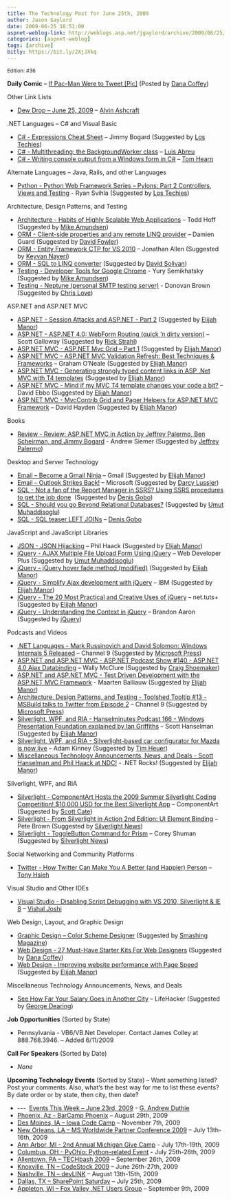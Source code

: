 ```yaml
---
title: The Technology Post for June 25th, 2009
author: Jason Gaylord
date: 2009-06-25 16:51:00
aspnet-weblog-link: http://weblogs.asp.net/jgaylord/archive/2009/06/25/the-technology-post-for-june-25th-2009.aspx
categories: [aspnet-weblog]
tags: [archive]
bitly: https://bit.ly/2XjJXkq
---
```


<small>Edition: #36</small>

**Daily Comic** – [If Pac-Man Were to Tweet \[Pic\]](http://mashable.com/2009/06/23/pacman-on-twitter/) (Posted by [Dana Coffey](http://twitter.com/crazeegeekchick))

Other Link Lists

- [Dew Drop – June 25, 2009](http://www.alvinashcraft.com/2009/06/25/dew-drop-june-25-2009/) – [Alvin Ashcraft](http://twitter.com/alvinashcraft)

.NET Languages – C# and Visual Basic

- [C# - Expressions Cheat Sheet](http://www.lostechies.com/blogs/jimmy_bogard/archive/2009/06/24/expressions-cheat-sheet.aspx) – Jimmy Bogard (Suggested by [Los Techies](http://twitter.com/lostechies))
- [C# - Multithreading: the BackgroundWorker class](http://msmvps.com/blogs/luisabreu/archive/2009/06/25/multithreading-the-backgroundworker-class.aspx) – [Luis Abreu](http://twitter.com/luisabreu)
- [C# - Writing console output from a Windows form in C#](http://nerdyhearn.com/blog/157) – [Tom Hearn](http://twitter.com/nerdyhearn)

Alternate Languages – Java, Rails, and other Languages

- [Python - Python Web Framework Series – Pylons: Part 2 Controllers, Views and Testing](http://www.lostechies.com/blogs/rssvihla/archive/2009/06/24/python-web-framework-series-pylons-part-2-controllers-and-views.aspx) - Ryan Svihla (Suggested by [Los Techies](http://twitter.com/lostechies))

Architecture, Design Patterns, and Testing

- [Architecture - Habits of Highly Scalable Web Applications](http://highscalability.com/habits-highly-scalable-web-applications) – Todd Hoff (Suggested by [Mike Amundsen](http://twitter.com/mamund))
- [ORM - Client-side properties and any remote LINQ provider](http://damieng.com/blog/2009/06/24/client-side-properties-and-any-remote-linq-provider) – Damien Guard (Suggested by [David Fowler](http://twitter.com/davidfowl))
- [ORM - Entity Framework CTP for VS 2010](http://www.infoq.com/news/2009/06/EF-CTP-1) – Jonathan Allen (Suggested by [Keyvan Nayeri](http://twitter.com/keyvan))
- [ORM - SQL to LINQ converter](http://www.sqltolinq.com/) (Suggested by [David Solivan](http://twitter.com/mrbeaudreaux))
- [Testing - Developer Tools for Google Chrome](http://blog.chromium.org/2009/06/developer-tools-for-google-chrome.html) - Yury Semikhatsky (Suggested by [Mike Amundsen](http://twitter.com/mamund))
- [Testing - Neptune (personal SMTP testing server)](http://www.donovanbrown.com/post/2008/10/20/Neptune.aspx) - Donovan Brown (Suggested by [Chris Love](http://twitter.com/ChrisLove))

ASP.NET and ASP.NET MVC

- [ASP.NET - Session Attacks and ASP.NET - Part 2](https://blogs.sans.org/appsecstreetfighter/2009/06/24/session-attacks-and-aspnet-part-2/) (Suggested by [Elijah Manor](http://twitter.com/elijahmanor))
- [ASP.NET - ASP.NET 4.0: WebForm Routing (quick ’n dirty version)](http://mostlylucid.net/archive/2009/01/25/asp.net-4.0-webform-routing-quick-rsquon-dirty-version.aspx) – Scott Galloway (Suggested by [Rick Strahl](http://twitter.com/RickStrahl))
- [ASP.NET MVC - ASP.NET Mvc Grid – Part 1](http://xlib.wordpress.com/2009/06/25/asp-net-mvc-grid-part-1/) (Suggested by [Elijah Manor](http://twitter.com/elijahmanor))
- [ASP.NET MVC - ASP.NET MVC Validation Refresh: Best Techniques & Frameworks](http://goneale.com/2009/06/25/aspnet-mvc-validation-refresh-best-techniques-frameworks/) – Graham O’Neale (Suggested by [Elijah Manor](http://twitter.com/elijahmanor))
- [ASP.NET MVC - Generating strongly typed content links in ASP .Net MVC with T4 templates](http://www.jacopretorius.net/2009/06/generating-strongly-typed-content-links.html) (Suggested by [Elijah Manor](http://twitter.com/elijahmanor))
- [ASP.NET MVC - Mind if my MVC T4 template changes your code a bit?](http://blogs.msdn.com/davidebb/archive/2009/06/24/mind-if-my-mvc-t4-template-changes-your-code-a-bit.aspx) – David Ebbo (Suggested by [Elijah Manor](http://twitter.com/elijahmanor))
- [ASP.NET MVC - MvcContrib Grid and Pager Helpers for ASP.NET MVC Framework](http://davidhayden.com/blog/dave/archive/2009/06/25/MvcContribGridPagerHelpers.aspx) – David Hayden (Suggested by [Elijah Manor](http://twitter.com/elijahmanor))

Books

- [Review - Review: ASP.NET MVC in Action by Jeffrey Palermo, Ben Scheirman, and Jimmy Bogard](http://blog.andrewsiemer.com/archive/2009/06/23/review-asp.net-mvc-in-action-by-jeffrey-palermo-ben-scheirman.aspx) - Andrew Siemer (Suggested by [Jeffrey Palermo](http://twitter.com/jeffreypalermo))

Desktop and Server Technology

- [Email – Become a Gmail Ninja](http://www.google.com/mail/help/tips.html) – Gmail (Suggested by [Elijah Manor](http://twitter.com/elijahmanor))
- [Email – Outlook Strikes Back!](http://blogs.msdn.com/outlook/archive/2009/06/24/the-power-of-word-in-outlook.aspx) – Microsoft (Suggested by [Darcy Lussier](http://twitter.com/Darcy_Lussier))
- [SQL - Not a fan of the Report Manager in SSRS? Using SSRS procedures to get the job done](http://blogs.lessthandot.com/index.php/DataMgmt/DataDesign/not-a-fan-of-the-report-manager-in-ssrs-)  (Suggested by [Denis Gobo](http://twitter.com/DenisGobo))
- [SQL - Should you go Beyond Relational Databases?](http://thinkvitamin.com/dev/should-you-go-beyond-relational-databases/) (Suggested by [Umut Muhaddisoglu](http://twitter.com/umutm))
- [SQL - SQL teaser LEFT JOINs](http://forum.lessthandot.com/#p32296) – [Denis Gobo](http://twitter.com/DenisGobo)

JavaScript and JavaScript Libraries

- [JSON - JSON Hijacking](http://haacked.com/archive/2009/06/25/json-hijacking.aspx) – Phil Haack (Suggested by [Elijah Manor](http://twitter.com/elijahmanor))
- [jQuery - AJAX Multiple File Upload Form Using jQuery](http://webdeveloperplus.com/jquery/ajax-multiple-file-upload-form-using-jquery/) – Web Developer Plus (Suggested by [Umut Muhaddisoglu](http://twitter.com/umutm))
- [jQuery - jQuery hover fade method (modified)](http://greg-j.com/static-content/hover-fade-redux.html) (Suggested by [Elijah Manor](http://twitter.com/elijahmanor))
- [jQuery - Simplify Ajax development with jQuery](http://www.ibm.com/developerworks/library/x-ajaxjquery.html) – IBM (Suggested by [Elijah Manor](http://twitter.com/elijahmanor))
- [jQuery - The 20 Most Practical and Creative Uses of jQuery](http://net.tutsplus.com/articles/web-roundups/the-20-most-practical-and-creative-uses-of-jquery/) – net.tuts+ (Suggested by [Elijah Manor](http://twitter.com/elijahmanor))
- [jQuery - Understanding the Context in jQuery](http://brandonaaron.net/blog/2009/06/24/understanding-the-context-in-jquery) – Brandon Aaron (Suggested by [jQuery](http://twitter.com/jquery))

Podcasts and Videos

- [.NET Languages - Mark Russinovich and David Solomon: Windows Internals 5 Released](http://channel9.msdn.com/posts/Charles/Mark-Russinovich-and-David-Solomon-Windows-Internals-5-Released/) – Channel 9 (Suggested by [Microsoft Press](http://twitter.com/MicrosoftPress))
- [ASP.NET and ASP.NET MVC - ASP.NET Podcast Show #140 - ASP.NET 4.0 Ajax Databinding](http://morewally.com/cs/blogs/wallym/archive/2009/04/29/asp-net-podcast-show-140-asp-net-4-0-ajax-databinding.aspx) – Wally McClure (Suggested by [Craig Shoemaker](http://twitter.com/craigshoemaker))
- [ASP.NET and ASP.NET MVC - Test Driven Development with the ASP.NET MVC Framework](http://www.microsoft.com/belux/msdn/nl/chopsticks/default.aspx?id=555) - Maarten Balliauw (Suggested by [Elijah Manor](http://twitter.com/elijahmanor))
- [Architecture, Design Patterns, and Testing - Toolshed Tooltip #13 - MSBuild talks to Twitter from Episode 2](http://channel9.msdn.com/shows/toolshed/Toolshed-Tooltip-13-MSBuild-talks-to-Twitter-from-Episode-2/) – Channel 9 (Suggested by [Microsoft Press](http://twitter.com/MicrosoftPress))
- [Silverlight, WPF, and RIA - Hanselminutes Podcast 166 - Windows Presentation Foundation explained by Ian Griffiths](http://www.hanselman.com/blog/HanselminutesPodcast166WindowsPresentationFoundationExplainedByIanGriffiths.aspx) – Scott Hanselman (Suggested by [Elijah Manor](http://twitter.com/elijahmanor))
- [Silverlight, WPF, and RIA - Silverlight-based car configurator for Mazda is now live](http://channel9.msdn.com/posts/ContinuumNews/Silverlight-based-car-configurator-for-Mazda-is-now-live/) – Adam Kinney (Suggested by [Tim Heuer](http://twitter.com/timheuer))
- [Miscellaneous Technology Announcements, News, and Deals - Scott Hanselman and Phil Haack at NDC!](http://www.dotnetrocks.com/default.aspx?showNum=458) - .NET Rocks! (Suggested by [Elijah Manor](http://twitter.com/elijahmanor))

Silverlight, WPF, and RIA

- [Silverlight - ComponentArt Hosts the 2009 Summer Silverlight Coding Competition! $10,000 USD for the Best Silverlight App](http://www.componentart.com/community/competition2009/) – ComponentArt (Suggested by [Scott Cate](http://twitter.com/scottcate))
- [Silverlight - From Silverlight in Action 2nd Edition: UI Element Binding](http://community.irritatedvowel.com/blogs/pete_browns_blog/archive/2009/06/24/From-Silverlight-in-Action-2nd-Edition_3A00_-UI-Element-Binding.aspx) – Pete Brown (Suggested by [Silverlight News](http://twitter.com/SilverlightNews))
- [Silverlight - ToggleButton Command for Prism](http://www.85turns.com/2009/06/24/togglebutton-command-for-prism/) – Corey Shuman (Suggested by [Silverlight News](http://twitter.com/SilverlightNews))

Social Networking and Community Platforms

- [Twitter - How Twitter Can Make You A Better (and Happier) Person](http://blogs.zappos.com/blogs/ceo-and-coo-blog/2009/01/25/how-twitter-can-make-you-a-better-and-happier-person) – [Tony Hsieh](http://twitter.com/zappos)

Visual Studio and Other IDEs

- [Visual Studio - Disabling Script Debugging with VS 2010, Silverlight & IE 8](http://vishaljoshi.blogspot.com/2009/06/disabling-script-debugging-with-vs-2010.html) – [Vishal Joshi](http://twitter.com/VishalRJoshi)

Web Design, Layout, and Graphic Design

- [Graphic Design – Color Scheme Designer](http://colorschemedesigner.com/) (Suggested by [Smashing Magazine](http://twitter.com/smashingmag))
- [Web Design - 27 Must-Have Starter Kits For Web Designers](http://bit.ly/TSY6e) (Suggested by [Dana Coffey](http://twitter.com/crazeegeekchick))
- [Web Design - Improving website performance with Page Speed](http://code.google.com/speed/articles/identifying-page-speed-problems.html) (Suggested by [Elijah Manor](http://twitter.com/elijahmanor))

Miscellaneous Technology Announcements, News, and Deals

- [See How Far Your Salary Goes in Another City](http://lifehacker.com/5302400/see-how-far-your-salary-goes-in-another-city) – LifeHacker (Suggested by [George Dearing](http://twitter.com/GeorgeDearing))

**Job Opportunities** (Sorted by State)

- Pennsylvania - VB6/VB.Net Developer. Contact James Colley at 888.768.3946. – Added 6/11/2009

**Call For Speakers** (Sorted by Date)

- _None_

**Upcoming Technology Events** (Sorted by State) – Want something listed? Post your comments. Also, what’s the best way for me to list these events? By date order or by state, then city, then date?

- \---  [Events This Week – June 23rd, 2009](http://blogs.msdn.com/gduthie/archive/2009/06/23/events-this-week-june-23rd-2009.aspx) - [G. Andrew Duthie](http://twitter.com/devhammer)
- [Phoenix, Az - BarCamp Phoenix](http://barcamp.org/BarCampPhoenix) – August 29th, 2009
- [Des Moines, IA – Iowa Code Camp](http://iowacodecamp.com/default.aspx) – November 7th, 2009
- [New Orleans, LA – MS Worldwide Partner Conference 2009](http://www.digitalwpc.com/) – July 13th-16th, 2009
- [Ann Arbor, MI - 2nd Annual Michigan Give Camp](http://michigangivecamp.eventbrite.com/) - July 17th-19th, 2009
- [Columbus, OH - PyOhio: Python-related Event](http://www.developerfusion.com/event/13421/pyohio/) - July 25th-26th, 2009
- [Allentown, PA – TECHbash 2009](http://techbash.com/) – September 26th, 2009
- [Knoxville, TN – CodeStock 2009](http://www.codestock.org/) – June 26th-27th, 2009
- [Nashville, TN – devLINK](http://devlink.net/) – August 13th-15th, 2009
- [Dallas, TX – SharePoint Saturday](http://www.sharepointsaturday.org/dallas) – July 25th, 2009
- [Appleton, WI – Fox Valley .NET Users Group](http://fvnug.org/dnn/Home/tabid/36/ctl/Details/Mid/377/ItemID/8/Default.aspx?selecteddate=9/9/2009) – September 9th, 2009
